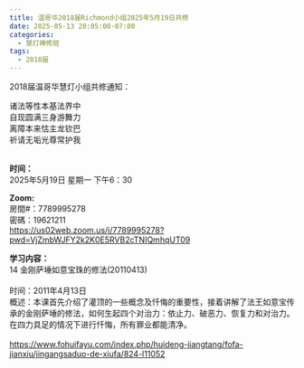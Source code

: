```yaml
---
title: 温哥华2018届Richmond小组2025年5月19日共修
date: 2025-05-13 20:05:00-07:00
categories:
  - 慧灯禅修班
tags:
  - 2018届
---
```

2018届温哥华慧灯小组共修通知：

诸法等性本基法界中\
自现圆满三身游舞力\
离障本来怙主龙钦巴\
祈请无垢光尊常护我

\
**时间：**\
2025年5月19日 星期一 下午6：30

**Zoom:**\
房間#：7789995278\
密碼：19621211\
https://us02web.zoom.us/j/7789995278?pwd=VjZmbWJFY2k2K0E5RVB2cTNIQmhqUT09

**学习内容：**\
14 金刚萨埵如意宝珠的修法(20110413)\
\
时间：2011年4月13日\
概述：本课首先介绍了灌顶的一些概念及忏悔的重要性，接着讲解了法王如意宝传承的金刚萨埵的修法，如何生起四个对治力：依止力、破恶力、恢复力和对治力。在四力具足的情况下进行忏悔，所有罪业都能清净。\
\
https://www.fohuifayu.com/index.php/huideng-jiangtang/fofa-jianxiu/jingangsaduo-de-xiufa/824-l11052
